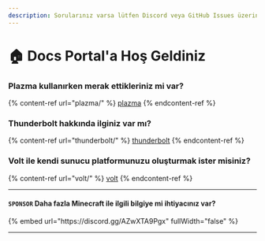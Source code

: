 ```yaml
---
description: Sorularınız varsa lütfen Discord veya GitHub Issues üzerinden sorun.
---
```


# 🏠 Docs Portal'a Hoş Geldiniz

### Plazma kullanırken merak ettikleriniz mi var?

{% content-ref url="plazma/" %}
[plazma](plazma/)
{% endcontent-ref %}

### Thunderbolt hakkında ilginiz var mı?

{% content-ref url="thunderbolt/" %}
[thunderbolt](thunderbolt/)
{% endcontent-ref %}

### Volt ile kendi sunucu platformunuzu oluşturmak ister misiniz?

{% content-ref url="volt/" %}
[volt](volt/)
{% endcontent-ref %}

***

#### `SPONSOR` Daha fazla Minecraft ile ilgili bilgiye mi ihtiyacınız var? <a href="#etc-1" id="etc-1"></a>

{% embed url="https\://discord.gg/AZwXTA9Pgx" fullWidth="false" %}

***
